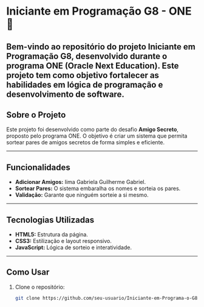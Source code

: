 # Iniciante em Programação G8 - ONE 🚀

Bem-vindo ao repositório do projeto **Iniciante em Programação G8**, desenvolvido durante o programa **ONE (Oracle Next Education)**. Este projeto tem como objetivo fortalecer as habilidades em lógica de programação e desenvolvimento de software.
---

## Sobre o Projeto
Este projeto foi desenvolvido como parte do desafio **Amigo Secreto**, proposto pelo programa ONE. O objetivo é criar um sistema que permita sortear pares de amigos secretos de forma simples e eficiente.

---

## Funcionalidades
- **Adicionar Amigos:** Iima Gabriela Guilherme Gabriel.
- **Sortear Pares:** O sistema embaralha os nomes e sorteia os pares.
- **Validação:** Garante que ninguém sorteie a si mesmo.

---

## Tecnologias Utilizadas
- **HTML5:** Estrutura da página.
- **CSS3:** Estilização e layout responsivo.
- **JavaScript:** Lógica de sorteio e interatividade.

---

## Como Usar
1. Clone o repositório:
   ```bash
   git clone https://github.com/seu-usuario/Iniciante-em-Programa-o-G8---ONE.git
